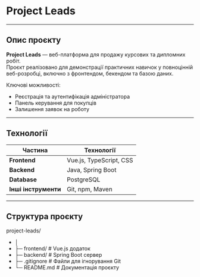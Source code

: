 # Project Leads

---

## Опис проєкту

**Project Leads** — веб-платформа для продажу курсових та дипломних робіт.  
Проєкт реалізовано для демонстрації практичних навичок у повноцінній веб-розробці, включно з фронтендом, бекендом та базою даних.  

Ключові можливості:

-  Реєстрація та аутентифікація адміністратора
-  Панель керування для покупців
-  Залишення заявок на роботу

---

## Технології

| Частина | Технології |
|---------|------------|
| **Frontend** | Vue.js, TypeScript, CSS |
| **Backend** | Java, Spring Boot |
| **Database** | PostgreSQL |
| **Інші інструменти** | Git, npm, Maven |

---

## Структура проєкту

project-leads/
- │
- ├─ frontend/ # Vue.js додаток
- ├─ backend/ # Spring Boot сервер
- ├─ .gitignore # Файли для ігнорування Git
- └─ README.md # Документація проєкту
